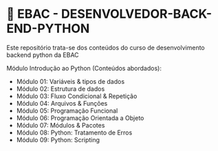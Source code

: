 # 📌 EBAC - DESENVOLVEDOR-BACK-END-PYTHON 
Este repositório trata-se dos conteúdos do curso de desenvolvimento backend python da EBAC

Módulo Introdução ao Python (Conteúdos abordados):
- Módulo 01: Variáveis & tipos de dados
- Módulo 02: Estrutura de dados
- Módulo 03: Fluxo Condicional & Repetição
- Módulo 04: Arquivos & Funções
- Módulo 05: Programação Funcional
- Módulo 06: Programação Orientada a Objeto
- Módulo 07: Módulos & Pacotes
- Módulo 08: Python: Tratamento de Erros
- Módulo 09: Python: Scripting

